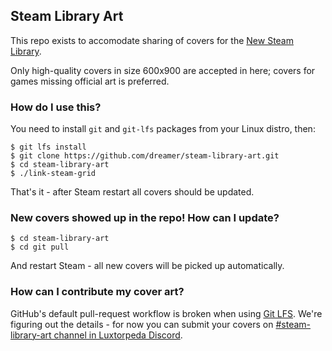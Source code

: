 ## Steam Library Art

This repo exists to accomodate sharing of covers for the [New Steam Library](https://store.steampowered.com/libraryupdate).

Only high-quality covers in size 600x900 are accepted in here; covers for games missing official art is preferred.

### How do I use this?

You need to install `git` and `git-lfs` packages from your Linux distro, then:

    $ git lfs install
    $ git clone https://github.com/dreamer/steam-library-art.git
    $ cd steam-library-art
    $ ./link-steam-grid

That's it - after Steam restart all covers should be updated.

### New covers showed up in the repo! How can I update?

    $ cd steam-library-art
    $ cd git pull

And restart Steam - all new covers will be picked up automatically.

### How can I contribute my cover art?

GitHub's default pull-request workflow is broken when using [Git LFS](https://git-lfs.github.com/). We're figuring out the details - for now you can submit your covers on [#steam-library-art channel in Luxtorpeda Discord](https://discord.gg/8DC3tZ).
